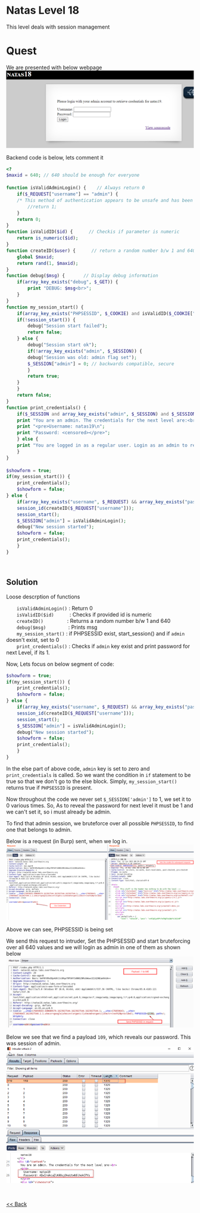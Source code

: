 # Natas Level 18
This level deals with session management

# Quest
We are presented with below webpage
![](./images/Level18.png)

Backend code is below, lets comment it
```php
<?
$maxid = 640; // 640 should be enough for everyone

function isValidAdminLogin() {    // Always return 0
    if($_REQUEST["username"] == "admin") {
    /* This method of authentication appears to be unsafe and has been disabled for now. */
        //return 1;
    }
    return 0;
}
function isValidID($id) {      // Checkis if parameter is numeric
    return is_numeric($id);
}
function createID($user) {      // return a random number b/w 1 and 640
    global $maxid;
    return rand(1, $maxid);
}
function debug($msg) {       // Display debug information
    if(array_key_exists("debug", $_GET)) {
        print "DEBUG: $msg<br>";
    }
}
function my_session_start() {
    if(array_key_exists("PHPSESSID", $_COOKIE) and isValidID($_COOKIE["PHPSESSID"])) {
    if(!session_start()) {
        debug("Session start failed");
        return false;
    } else {
        debug("Session start ok");
        if(!array_key_exists("admin", $_SESSION)) {
        debug("Session was old: admin flag set");
        $_SESSION["admin"] = 0; // backwards compatible, secure
        }
        return true;
    }
    }
    return false;
}
function print_credentials() { 
    if($_SESSION and array_key_exists("admin", $_SESSION) and $_SESSION["admin"] == 1) {
    print "You are an admin. The credentials for the next level are:<br>";
    print "<pre>Username: natas19\n";
    print "Password: <censored></pre>";
    } else {
    print "You are logged in as a regular user. Login as an admin to retrieve credentials for natas19.";
    }
}

$showform = true;
if(my_session_start()) {
    print_credentials();
    $showform = false;
} else {
    if(array_key_exists("username", $_REQUEST) && array_key_exists("password", $_REQUEST)) {
    session_id(createID($_REQUEST["username"]));
    session_start();
    $_SESSION["admin"] = isValidAdminLogin();
    debug("New session started");
    $showform = false;
    print_credentials();
    }
} 
```

<br/>

## Solution
Loose descrption of functions<br/>

  `isValidAdminLogin()` : Return 0<br/>
  `isValidID($id)`   : Checks if provided id is numeric<br/>
  `createID()`      : Returns a random number b/w 1 and 640<br/>
  `debug($msg)`     : Prints msg<br/>
  `my_session_start()`  : if PHPSESSID exist, start_session() and if `admin` doesn't exist, set to 0<br/>
  `print_credentials()` : Checks if `admin` key exist and print password for next Level, if its<span id=green> 1</span>.<br/>


Now, Lets focus on below segment of code:
```php
$showform = true;
if(my_session_start()) {
    print_credentials();
    $showform = false;
} else {
    if(array_key_exists("username", $_REQUEST) && array_key_exists("password", $_REQUEST)) {
    session_id(createID($_REQUEST["username"]));
    session_start();
    $_SESSION["admin"] = isValidAdminLogin();
    debug("New session started");
    $showform = false;
    print_credentials();
    }
} 
```
In the else part of above code, `admin` key is set to zero and `print_credentials` is called. So we want the condition in `if` statement to be true so that we don't go to the else block.
Simply, `my_session_start()` returns true if `PHPSESSID` is present.

Now throughout the code we never set `$_SESSION['admin']` to 1, we set it to 0 various times. So, As to reveal the password for next level
it must be 1 and we can't set it, so i must already be admin.

To find that admin session, we bruteforce over all possible `PHPSESSID`, to find one that belongs to admin.

Below is a request (in Burp) sent, when we log in.
![](./images/Level18_solution.png)

Above we can see, PHPSESSID is being set

We send this request to intruder, Set the PHPSESSID and start bruteforcing over all 640 values and we will login as admin in one of them as shown below
![](./images/Level18.1_solution.png)

Below we see that we find a payload `109`, which reveals our password. This was session of admin.
![](./images/Level18.2_solution.png)

<br/>

[<< Back](https://grey-fish.github.io/Natas/index.html)

